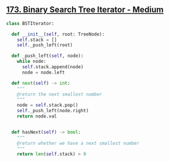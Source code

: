 ## [173. Binary Search Tree Iterator - Medium](https://leetcode.com/problems/binary-search-tree-iterator/)

```python
class BSTIterator:

  def __init__(self, root: TreeNode):
    self.stack = []
    self._push_left(root)

  def _push_left(self, node):
    while node:
      self.stack.append(node)
      node = node.left

  def next(self) -> int:
    """
    @return the next smallest number
    """
    node = self.stack.pop()
    self._push_left(node.right)
    return node.val


  def hasNext(self) -> bool:
    """
    @return whether we have a next smallest number
    """
    return len(self.stack) > 0
```